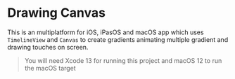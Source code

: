 #  Drawing Canvas

This is an multiplatform for iOS, iPasOS and macOS app which uses `TimelineView` and `Canvas` to create gradients animating multiple gradient and drawing touches on screen.

> You will need Xcode 13 for running this project and macOS 12 to run the macOS target
